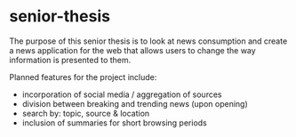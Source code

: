 # senior-thesis
<!DOCTYPE html>
<html>
<p>The purpose of this senior thesis is to look at news consumption and create a news application for the web that allows users to change the way information is presented to them.</p>
<p>Planned features for the project include:</p>
<ul>
<li>incorporation of social media / aggregation of sources</li>
<li>division between breaking and trending news (upon opening)</li>
<li>search by: topic, source & location</li>
<li>inclusion of summaries for short browsing periods</li>
